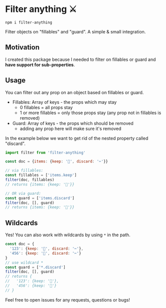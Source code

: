 # Filter anything ⚔️

```
npm i filter-anything
```

Filter objects on "fillables" and "guard". A simple & small integration.

## Motivation

I created this package because I needed to filter on fillables or guard and **have support for sub-properties**.

## Usage

You can filter out any prop on an object based on fillables or guard.

- Fillables: Array of keys - the props which may stay
  - 0 fillables = all props stay
  - 1 or more fillables = only those props stay (any prop not in fillables is removed)
- Guard: Array of keys - the props which should be removed
  - adding any prop here will make sure it's removed

In the example below we want to get rid of the nested property called "discard".

```js
import filter from 'filter-anything'

const doc = {items: {keep: '📌', discard: '✂️'}}

// via fillables:
const fillables = ['items.keep']
filter(doc, fillables)
// returns {items: {keep: '📌'}}

// OR via guard:
const guard = ['items.discard']
filter(doc, [], guard)
// returns {items: {keep: '📌'}}
```

## Wildcards

Yes! You can also work with wildcards by using `*` in the path.

```js
const doc = {
  '123': {keep: '📌', discard: '✂️'},
  '456': {keep: '📌', discard: '✂️'}
}
// use wildcard *
const guard = ['*.discard']
filter(doc, [], guard)
// returns {
//   '123': {keep: '📌'},
//   '456': {keep: '📌'}
// }
```

Feel free to open issues for any requests, questions or bugs!
